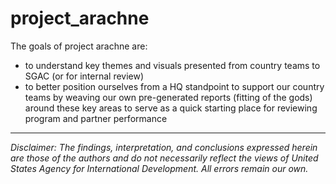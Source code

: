 
# project_arachne

<!-- badges: start -->
<!-- badges: end -->

The goals of project arachne are: 
- to understand key themes and visuals presented from country teams to SGAC (or for internal review)
- to better position ourselves from a HQ standpoint to support our country teams by weaving our own 
pre-generated reports (fitting of the gods) around these key areas to serve as a quick starting place for reviewing program and partner performance 
---

*Disclaimer: The findings, interpretation, and conclusions expressed herein are those of the authors and do not necessarily reflect the views of United States Agency for International Development. All errors remain our own.*